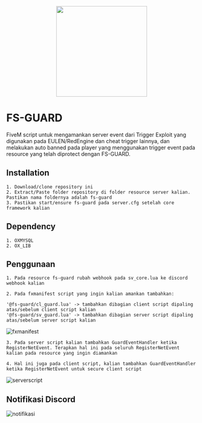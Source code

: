 <p align="center">
  <img width="240" height="240" src="https://cdn.discordapp.com/attachments/1078837522882367508/1114897951177855059/fstech_logo.png">
</p>

# FS-GUARD

FiveM script untuk mengamankan server event dari Trigger Exploit yang digunakan pada EULEN/RedEngine dan cheat trigger lainnya, dan melakukan auto banned pada player yang menggunakan trigger event pada resource yang telah diprotect dengan FS-GUARD.

## Installation

    1. Download/clone repository ini
    2. Extract/Paste folder repository di folder resource server kalian. Pastikan nama foldernya adalah fs-guard
    3. Pastikan start/ensure fs-guard pada server.cfg setelah core framework kalian

## Dependency
    1. OXMYSQL
    2. OX_LIB

## Penggunaan
    1. Pada resource fs-guard rubah webhook pada sv_core.lua ke discord webhook kalian
    
    2. Pada fxmanifest script yang ingin kalian amankan tambahkan:
    
    '@fs-guard/cl_guard.lua' -> tambahkan dibagian client script dipaling atas/sebelum client script kalian
    '@fs-guard/sv_guard.lua' -> tambahkan dibagian server script dipaling atas/sebelum server script kalian
    
  ![fxmanifest](https://cdn.discordapp.com/attachments/1128226169339265125/1128620015088836608/image.png)

    3. Pada server script kalian tambahkan GuardEventHandler ketika RegisterNetEvent. Terapkan hal ini pada seluruh RegisterNetEvent 
    kalian pada resource yang ingin diamankan

    4. Hal ini juga pada client script, kalian tambahkan GuardEventHandler ketika RegisterNetEvent untuk secure client script

 ![serverscript](https://cdn.discordapp.com/attachments/1128226169339265125/1128621218199785502/image.png)

 ## Notifikasi Discord
 ![notifikasi](https://cdn.discordapp.com/attachments/1128226169339265125/1128622522829635664/image.png)
